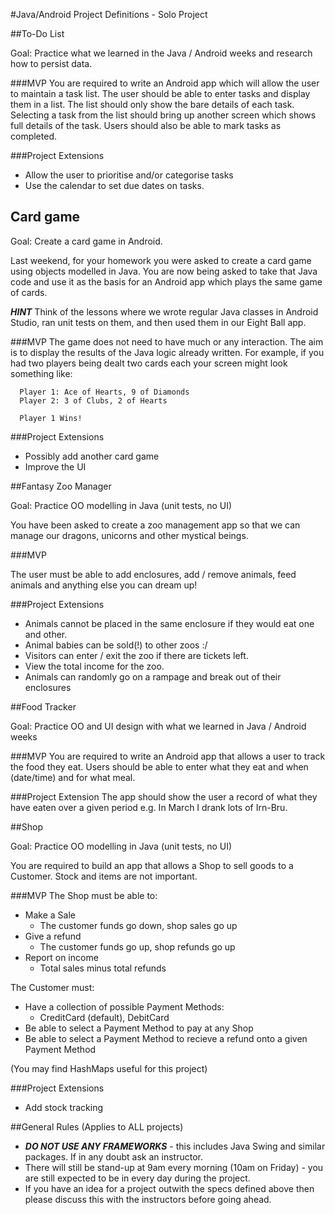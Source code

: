 #Java/Android Project Definitions - Solo Project

##To-Do List

Goal: Practice what we learned in the Java / Android weeks and research how to persist data. 

###MVP
You are required to write an Android app which will allow the user to maintain a task list. The user should be able to enter tasks and display them in a list. The list should only show the bare details of each task. Selecting a task from the list should bring up another screen which shows full details of the task.
Users should also be able to mark tasks as completed.

###Project Extensions

* Allow the user to prioritise and/or categorise tasks
* Use the calendar to set due dates on tasks. 


## Card game

Goal: Create a card game in Android.

Last weekend, for your homework you were asked to create a card game using objects modelled in Java. You are now being asked to take that Java code and use it as the basis for an Android app which plays the same game of cards.

***HINT*** Think of the lessons where we wrote regular Java classes in Android Studio, ran unit tests on them, and then used them in our Eight Ball app.

###MVP
The game does not need to have much or any interaction. The aim is to display the results of the Java logic already written. For example, if you had two players being dealt two cards each your screen might look something like:

```
  Player 1: Ace of Hearts, 9 of Diamonds
  Player 2: 3 of Clubs, 2 of Hearts

  Player 1 Wins!
```

###Project Extensions

* Possibly add another card game
* Improve the UI


##Fantasy Zoo Manager

Goal: Practice OO modelling  in Java (unit tests, no UI)

You have been asked to create a zoo management app so that we can manage our dragons, unicorns and other mystical beings. 

###MVP

The user must be able to add enclosures, add / remove animals, feed animals and anything else you can dream up!

###Project Extensions
 
* Animals cannot be placed in the same enclosure if they would eat one and other. 
* Animal babies can be sold(!) to other zoos :/
* Visitors can enter / exit the zoo if there are tickets left. 
* View the total income for the zoo.
* Animals can randomly go on a rampage and break out of their enclosures

##Food Tracker

Goal: Practice OO and UI design with what we learned in Java / Android weeks 

###MVP
You are required to write an Android app that allows a user to track the food they eat. Users should be able to enter what they eat and when (date/time) and for what meal. 

###Project Extension
The app should show the user a record of what they have eaten over a given period e.g. In March I drank lots of Irn-Bru.


##Shop

Goal: Practice OO modelling in Java (unit tests, no UI)

You are required to build an app that allows a Shop to sell goods to a Customer. Stock and items are not important. 

###MVP
The Shop must be able to:

* Make a Sale
  - The customer funds go down, shop sales go up
* Give a refund
  - The customer funds go up, shop refunds go up
* Report on income
  - Total sales minus total refunds

The Customer must:

* Have a collection of possible Payment Methods:
  - CreditCard (default), DebitCard
* Be able to select a Payment Method to pay at any Shop
* Be able to select a Payment Method to recieve a refund onto a given Payment Method

(You may find HashMaps useful for this project) 

###Project Extensions

* Add stock tracking


##General Rules (Applies to ALL projects)

* ***DO NOT USE ANY FRAMEWORKS*** - this includes Java Swing and similar packages. If in any doubt ask an instructor.
* There will still be stand-up at 9am every morning (10am on Friday) - you are still expected to be in every day during the project.
* If you have an idea for a project outwith the specs defined above then please discuss this with the instructors before going ahead.




